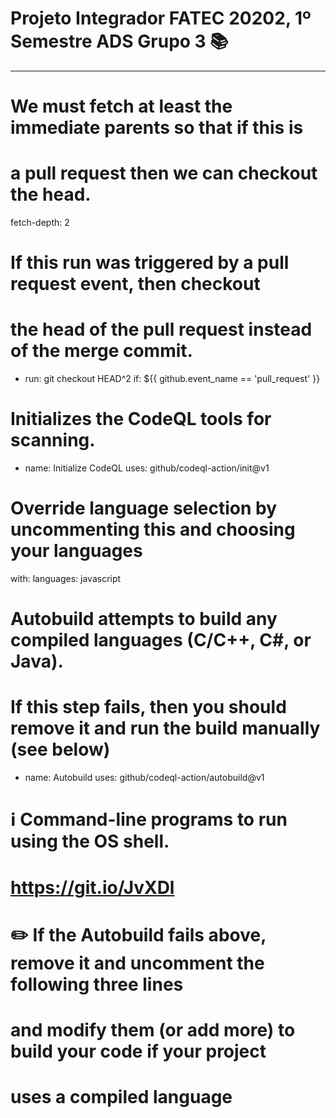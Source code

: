 # Projeto Integrador FATEC 20202, 1º Semestre ADS Grupo 3 📚
---


   
# We must fetch at least the immediate parents so that if this is
# a pull request then we can checkout the head.
fetch-depth: 2

# If this run was triggered by a pull request event, then checkout
# the head of the pull request instead of the merge commit.
- run: git checkout HEAD^2
if: ${{ github.event_name == 'pull_request' }}

# Initializes the CodeQL tools for scanning.
- name: Initialize CodeQL
uses: github/codeql-action/init@v1
# Override language selection by uncommenting this and choosing your languages
with:
languages: javascript

# Autobuild attempts to build any compiled languages  (C/C++, C#, or Java).
# If this step fails, then you should remove it and run the build manually (see below)
- name: Autobuild
uses: github/codeql-action/autobuild@v1

# ℹ️ Command-line programs to run using the OS shell.
#  https://git.io/JvXDl

# ✏️ If the Autobuild fails above, remove it and uncomment the following three lines
#    and modify them (or add more) to build your code if your project
#    uses a compiled language


